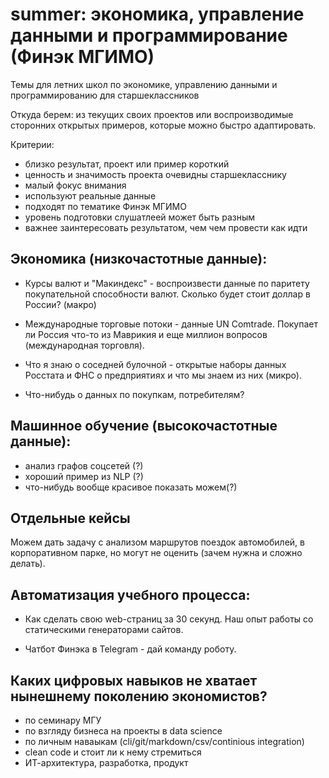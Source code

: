 # summer: экономика, управление данными и программирование (Финэк МГИМО)

Темы для летних школ по экономике, управлению данными и программированию для старшеклассников

Откуда берем: из текущих своих проектов или воспроизводимые сторонних открытых примеров, 
которые можно быстро адаптировать.

Критерии:

- близко результат, проект или пример короткий
- ценность и значимость проекта очевидны старшекласснику
- малый фокус внимания
- используют реальные данные
- подходят по тематике Финэк МГИМО
- уровень подготовки слушатлеей может быть разным
- важнее заинтересовать результатом, чем чем провести как идти


## Экономика (низкочастотные данные):

- Курсы валют и "Макиндекс" - воспроизвести данные по 
  паритету покупательной способности валют. Сколько будет стоит доллар в России? (макро)

- Международные торговые потоки - данные UN Comtrade. Покупает ли 
  Россия что-то из Маврикия и еще миллион вопросов (международная торговля).

- Что я знаю о соседней булочной - открытые наборы данных Росстата
  и ФНС о предприятиях и что мы знаем из них (микро).

- Что-нибудь о данных по покупкам, потребителям?

## Машинное обучение (высокочастотные данные):

- анализ графов соцсетей (?)
- хороший пример из NLP (?)
- что-нибудь вообще красивое показать можем(?)

## Отдельные кейсы

Можем дать задачу с анализом маршрутов поездок автомобилей,
в корпоративном парке, но могут не оценить (зачем нужна и сложно делать).  

## Автоматизация учебного процесса:  

- Как сделать свою web-страниц за 30 секунд. Наш опыт работы со статическими генераторами сайтов.

- Чатбот Финэка в Telegram - дай команду роботу.

## Каких цифровых навыков не хватает нынешнему поколению экономистов?

- по семинару МГУ 
- по взгляду бизнеса на проекты в data science
- по личным наваыкам (cli/git/markdown/csv/continious integration)
- clean code и стоит ли к нему стремиться
- ИТ-архитектура, разработка, продукт
